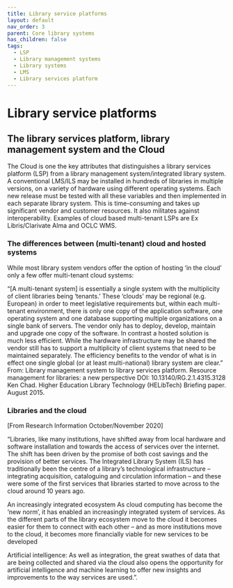```yaml
---
title: Library service platforms
layout: default
nav_order: 3
parent: Core library systems
has_children: false
tags:
  - LSP
  - Library management systems
  - Library systems
  - LMS
  - Library services platform
---
```

# Library service platforms

## The library services platform, library management system and the Cloud

The Cloud is one the key attributes that distinguishes a library services platform (LSP) from a library management system/integrated library system. A conventional LMS/ILS may be installed in hundreds of libraries in multiple versions, on a variety of hardware using different operating systems. Each new release must be tested with all these variables and then implemented in each separate library system. This is time-consuming and takes up significant vendor and customer resources. It also militates against interoperability. Examples of cloud based multi-tenant LSPs are Ex Libris/Clarivate Alma and OCLC WMS.

### The differences between (multi-tenant) cloud and hosted systems

While most library system vendors offer the option of hosting ‘in the cloud’ only a few offer multi-tenant cloud systems:

“\[A multi-tenant system] is essentially a single system with the multiplicity of client libraries being ‘tenants.’ These ‘clouds’ may be regional (e.g. European) in order to meet legislative requirements but, within each multi-tenant environment, there is only one copy of the application software, one operating system and one database supporting multiple organizations on a single bank of servers. The vendor only has to deploy, develop, maintain and upgrade one copy of the software. In contrast a hosted solution is much less efficient. While the hardware infrastructure may be shared the vendor still has to support a multiplicity of client systems that need to be maintained separately. The efficiency benefits to the vendor of what is in effect one single global (or at least multi-national) library system are clear.” From: Library management system to library services platform. Resource management for libraries: a new perspective DOI: 10.13140/RG.2.1.4315.3128 Ken Chad. Higher Education Library Technology (HELibTech) Briefing paper. August 2015.

### Libraries and the cloud

\[From Research Information October/November 2020]

“Libraries, like many institutions, have shifted away from local hardware and software installation and towards the access of services over the internet. The shift has been driven by the promise of both cost savings and the provision of better services. The Integrated Library System (ILS) has traditionally been the centre of a library’s technological infrastructure – integrating acquisition, cataloguing and circulation information – and these were some of the first services that libraries started to move across to the cloud around 10 years ago.

An increasingly integrated ecosystem As cloud computing has become the ‘new norm’, it has enabled an increasingly integrated system of services. As the different parts of the library ecosystem move to the cloud it becomes easier for them to connect with each other – and as more institutions move to the cloud, it becomes more financially viable for new services to be developed

Artificial intelligence: As well as integration, the great swathes of data that are being collected and shared via the cloud also opens the opportunity for artificial intelligence and machine learning to offer new insights and improvements to the way services are used.”.
